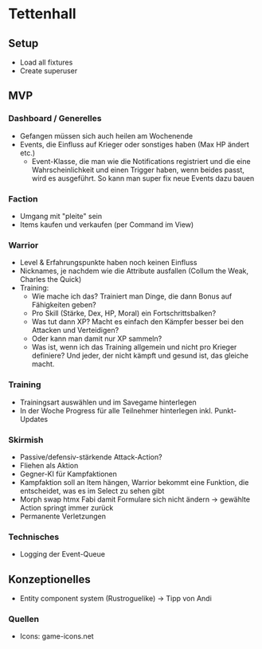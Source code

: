 # Tettenhall

## Setup

* Load all fixtures
* Create superuser

## MVP

### Dashboard / Generelles

* Gefangen müssen sich auch heilen am Wochenende
* Events, die Einfluss auf Krieger oder sonstiges haben (Max HP ändert etc.)
    * Event-Klasse, die man wie die Notifications registriert und die eine Wahrscheinlichkeit und einen Trigger haben,
      wenn beides passt, wird es ausgeführt. So kann man super fix neue Events dazu bauen

### Faction

* Umgang mit "pleite" sein
* Items kaufen und verkaufen (per Command im View)

### Warrior

* Level & Erfahrungspunkte haben noch keinen Einfluss
* Nicknames, je nachdem wie die Attribute ausfallen (Collum the Weak, Charles the Quick)
* Training:
    * Wie mache ich das? Trainiert man Dinge, die dann Bonus auf Fähigkeiten geben?
    * Pro Skill (Stärke, Dex, HP, Moral) ein Fortschrittsbalken?
    * Was tut dann XP? Macht es einfach den Kämpfer besser bei den Attacken und Verteidigen?
    * Oder kann man damit nur XP sammeln?
    * Was ist, wenn ich das Training allgemein und nicht pro Krieger definiere? Und jeder,
      der nicht kämpft und gesund ist, das gleiche macht.

### Training
* Trainingsart auswählen und im Savegame hinterlegen
* In der Woche Progress für alle Teilnehmer hinterlegen inkl. Punkt-Updates

### Skirmish

* Passive/defensiv-stärkende Attack-Action?
* Fliehen als Aktion
* Gegner-KI für Kampfaktionen
* Kampfaktion soll an Item hängen, Warrior bekommt eine Funktion, die entscheidet, was es im Select zu sehen gibt
* Morph swap htmx Fabi damit Formulare sich nicht ändern → gewählte Action springt immer zurück
* Permanente Verletzungen

### Technisches

* Logging der Event-Queue

## Konzeptionelles

* Entity component system (Rustroguelike) -> Tipp von Andi

### Quellen

* Icons: game-icons.net
